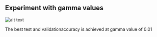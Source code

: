 ## Experiment with gamma values
![alt text](https://github.com/jhashankar0405/mlops-mnist/blob/feature/gamma-exp/images/gamma_experiment.png)

The best test and validationaccuracy is achieved at gamma value of 0.01
